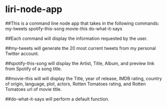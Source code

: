 # liri-node-app

##This is a command line node app that takes in the following commands: 
	my-tweets
	spotify-this-song
	movie-this
	do-what-it-says

##Each command will display the information requested by the user.

##my-tweets will generate the 20 most current tweets from my personal Twitter account.

##spotify-this-song will display the Artist, Title, Album, and preview link from Spotify of a song title.

##movie-this will will display the Title, year of release, IMDB rating, country of origin, language, plot, actors, Rotten Tomatoes rating, and Rotten Tomatoes url of movie title.

##do-what-it-says will perform a default function.
